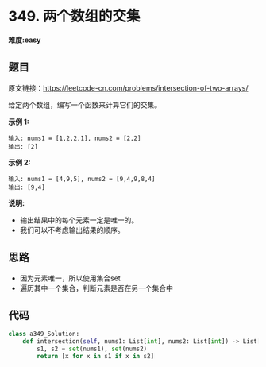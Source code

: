 # 349. 两个数组的交集
**难度:easy**
## 题目
原文链接：https://leetcode-cn.com/problems/intersection-of-two-arrays/

给定两个数组，编写一个函数来计算它们的交集。

**示例 1:**
```
输入: nums1 = [1,2,2,1], nums2 = [2,2]
输出: [2]
```
**示例 2:**
```
输入: nums1 = [4,9,5], nums2 = [9,4,9,8,4]
输出: [9,4]
```
**说明:**
* 输出结果中的每个元素一定是唯一的。
* 我们可以不考虑输出结果的顺序。
## 思路
* 因为元素唯一，所以使用集合set
* 遍历其中一个集合，判断元素是否在另一个集合中

## 代码
```python
class a349_Solution:
    def intersection(self, nums1: List[int], nums2: List[int]) -> List[int]:
        s1, s2 = set(nums1), set(nums2)
        return [x for x in s1 if x in s2]
```
